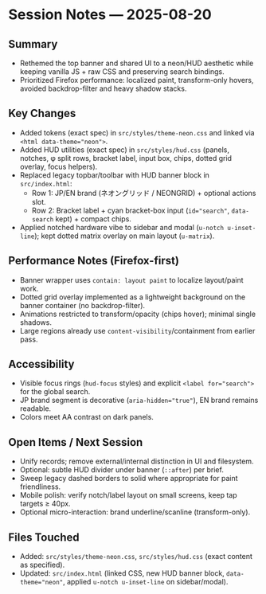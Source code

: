 # Session Notes — 2025-08-20

## Summary
- Rethemed the top banner and shared UI to a neon/HUD aesthetic while keeping vanilla JS + raw CSS and preserving search bindings.
- Prioritized Firefox performance: localized paint, transform-only hovers, avoided backdrop-filter and heavy shadow stacks.

## Key Changes
- Added tokens (exact spec) in `src/styles/theme-neon.css` and linked via `<html data-theme="neon">`.
- Added HUD utilities (exact spec) in `src/styles/hud.css` (panels, notches, φ split rows, bracket label, input box, chips, dotted grid overlay, focus helpers).
- Replaced legacy topbar/toolbar with HUD banner block in `src/index.html`:
  - Row 1: JP/EN brand (ネオングリッド / NEONGRID) + optional actions slot.
  - Row 2: Bracket label + cyan bracket-box input (`id="search"`, `data-search` kept) + compact chips.
- Applied notched hardware vibe to sidebar and modal (`u-notch u-inset-line`); kept dotted matrix overlay on main layout (`u-matrix`).

## Performance Notes (Firefox-first)
- Banner wrapper uses `contain: layout paint` to localize layout/paint work.
- Dotted grid overlay implemented as a lightweight background on the banner container (no backdrop-filter).
- Animations restricted to transform/opacity (chips hover); minimal single shadows.
- Large regions already use `content-visibility`/containment from earlier pass.

## Accessibility
- Visible focus rings (`hud-focus` styles) and explicit `<label for="search">` for the global search.
- JP brand segment is decorative (`aria-hidden="true"`), EN brand remains readable.
- Colors meet AA contrast on dark panels.

## Open Items / Next Session
- Unify records; remove external/internal distinction in UI and filesystem.
- Optional: subtle HUD divider under banner (`::after`) per brief.
- Sweep legacy dashed borders to solid where appropriate for paint friendliness.
- Mobile polish: verify notch/label layout on small screens, keep tap targets ≥ 40px.
- Optional micro-interaction: brand underline/scanline (transform-only).

## Files Touched
- Added: `src/styles/theme-neon.css`, `src/styles/hud.css` (exact content as specified).
- Updated: `src/index.html` (linked CSS, new HUD banner block, `data-theme="neon"`, applied `u-notch u-inset-line` on sidebar/modal).
